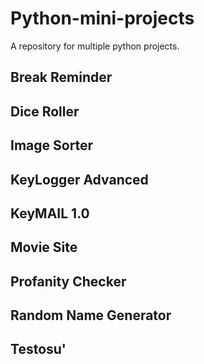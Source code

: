 # Python-mini-projects

A repository for multiple python projects.

## Break Reminder

## Dice Roller

## Image Sorter

## KeyLogger Advanced

## KeyMAIL 1.0

## Movie Site

## Profanity Checker

## Random Name Generator

## Testosu'
